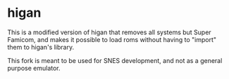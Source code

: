 # higan
This is a modified version of higan that removes all systems but Super Famicom, and makes it possible to load roms without having to "import" them to higan's library.

This fork is meant to be used for SNES development, and not as a general purpose emulator.
